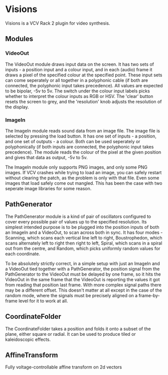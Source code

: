 # Visions

Visions is a VCV Rack 2 plugin for video synthesis.

## Modules

### VideoOut

The VideoOut module draws input data on the screen. It has two sets of inputs - a position input and a colour input, and in each (audio) frame it draws a pixel of the specified colour at the specified point. These input sets can come seperately or all together in a polyphonic cable (if both are connected, the polyphonic input takes precedence). All values are expected to be bipolar, -5v to 5v. The switch under the colour input labels picks whether to interpret the colour inputs as RGB or HSV. The 'clear' button resets the screen to grey, and the 'resolution' knob adjusts the resolution of the display.

### ImageIn

The ImageIn module reads sound data from an image file. The image file is selected by pressing the load button. It has one set of inputs - a position, and one set of outputs - a colour. Both can be used seperately or polyphonically (if both inputs are connected, the polyphonic input takes precedence). The module reads the colour of the pixel at the given position and gives that data as output, -5v to 5v.

The ImageIn module only supports PNG images, and only some PNG images. If VCV crashes while trying to load an image, you can safely restart without clearing the patch, as the problem is only with that file. Even some images that load safely come out mangled. This has been the case with two seperate image libraries for some reason.

## PathGenerator

The PathGenerator module is a kind of pair of oscillators configured to cover every possible pair of values up to the specified resolution. Its simplest intended purpose is to be plugged into the position inputs of both an ImageIn and a VideoOut, to scan across both in sync. It has four modes - Scanning, which scans each vertical line left to right, Boustrophedon, which scans alternately left to right then right to left, Spiral, which scans in a spiral out from the centre, and Random, which picks uniformly random values for each coordinate.

To be absolutely strictly correct, in a simple setup with just an ImageIn and a VideoOut tied together with a PathGenerator, the position signal from the PathGenerator to the VideoOut must be delayed by one frame, so it hits the VideoOut in the same frame that the VideoOut is reporting the values it got from reading that position last frame. With more complex signal paths there may be a different offset. This doesn't matter at all except in the case of the random mode, where the signals must be precisely aligned on a frame-by-frame level for it to work at all.

## CoordinateFolder

The CoordinateFolder takes a position and folds it onto a subset of the plane, either square or radial. It can be used to produce tiled or kaleidoscopic effects.

## AffineTransform

Fully voltage-controllable affine transform on 2d vectors
